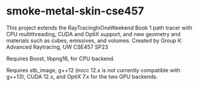 # smoke-metal-skin-cse457
This project extends the RayTracingInOneWeekend Book 1 path tracer with CPU multithreading, CUDA and OptiX support, and new geometry and materials such as cubes, emissives, and volumes. Created by Group K: Advanced Raytracing, UW CSE457 SP23

Requires Boost, libpng16, for CPU backend.

Requires stb_image, g++12 (nvcc 12.x is not currently compatible with g++13), CUDA 12.x, and OptiX 7.x for the two GPU backends.
